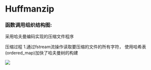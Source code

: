 # Huffmanzip

### 函数调用组织结构图:

    
    
采用哈夫曼编码实现的压缩文件程序

压缩过程
1.通过fstream流操作读取要压缩的文件的所有字符，
使用哈希表(ordered_map)加快了哈夫曼树的构建

![](https://github.com/dengyapeng/Huffmanzip/tree/master/Image/盛趣游戏.png)

